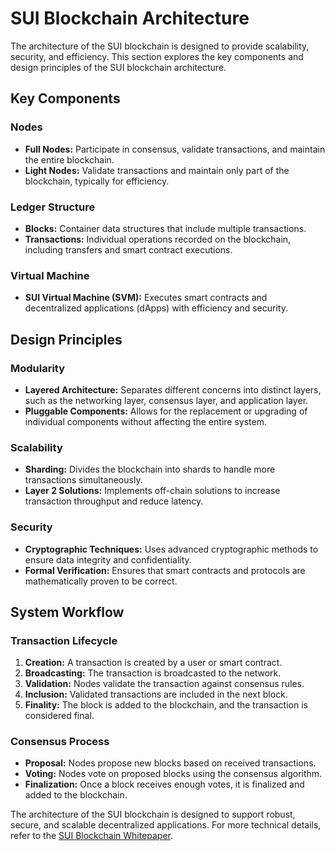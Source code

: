 # SUI Blockchain Architecture

The architecture of the SUI blockchain is designed to provide scalability, security, and efficiency. This section explores the key components and design principles of the SUI blockchain architecture.

## Key Components

### Nodes
- **Full Nodes:** Participate in consensus, validate transactions, and maintain the entire blockchain.
- **Light Nodes:** Validate transactions and maintain only part of the blockchain, typically for efficiency.

### Ledger Structure
- **Blocks:** Container data structures that include multiple transactions.
- **Transactions:** Individual operations recorded on the blockchain, including transfers and smart contract executions.

### Virtual Machine
- **SUI Virtual Machine (SVM):** Executes smart contracts and decentralized applications (dApps) with efficiency and security.

## Design Principles

### Modularity
- **Layered Architecture:** Separates different concerns into distinct layers, such as the networking layer, consensus layer, and application layer.
- **Pluggable Components:** Allows for the replacement or upgrading of individual components without affecting the entire system.

### Scalability
- **Sharding:** Divides the blockchain into shards to handle more transactions simultaneously.
- **Layer 2 Solutions:** Implements off-chain solutions to increase transaction throughput and reduce latency.

### Security
- **Cryptographic Techniques:** Uses advanced cryptographic methods to ensure data integrity and confidentiality.
- **Formal Verification:** Ensures that smart contracts and protocols are mathematically proven to be correct.

## System Workflow

### Transaction Lifecycle
1. **Creation:** A transaction is created by a user or smart contract.
2. **Broadcasting:** The transaction is broadcasted to the network.
3. **Validation:** Nodes validate the transaction against consensus rules.
4. **Inclusion:** Validated transactions are included in the next block.
5. **Finality:** The block is added to the blockchain, and the transaction is considered final.

### Consensus Process
- **Proposal:** Nodes propose new blocks based on received transactions.
- **Voting:** Nodes vote on proposed blocks using the consensus algorithm.
- **Finalization:** Once a block receives enough votes, it is finalized and added to the blockchain.

The architecture of the SUI blockchain is designed to support robust, secure, and scalable decentralized applications. For more technical details, refer to the [SUI Blockchain Whitepaper](./09_SUI_Blockchain_Whitepaper.md).
